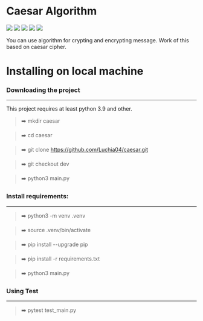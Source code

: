 # Caesar Algorithm

![](https://img.shields.io/github/issues/Luchia04/caesar)
![](https://img.shields.io/github/forks/Luchia04/caesar)
![](https://img.shields.io/github/stars/Luchia04/caesar)
![](https://img.shields.io/github/license/Luchia04/caesar)
![](https://img.shields.io/twitter/url?url=https%3A%2F%2Fgithub.com%2FLuchia04%2Fcaesar%2Ftree%2Fdev)

You can use algorithm for crypting and encrypting message. Work of this based on caesar cipher.

# Installing on local machine

### Downloading the project

------------

This project requires at least python 3.9 and other.

> :arrow_right: mkdir caesar

> :arrow_right: cd caesar

> :arrow_right: git clone https://github.com/Luchia04/caesar.git

> :arrow_right: git checkout dev

> :arrow_right: python3 main.py

### Install requirements:

------------

> :arrow_right: python3 -m venv .venv

> :arrow_right: source .venv/bin/activate

> :arrow_right: pip install --upgrade pip

> :arrow_right: pip install -r requirements.txt

> :arrow_right: python3 main.py

### Using Test

-------------

> :arrow_right: pytest test_main.py
